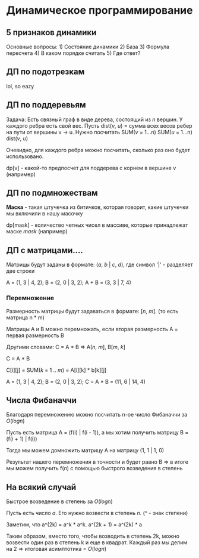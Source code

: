 # Динамическое программирование 

## 5 признаков динамики

Основные вопросы:
    1) Состояние динамики
    2) База
    3) Формула пересчета
    4) В каком порядке считать
    5) Где ответ?


## ДП по подотрезкам

lol, so eazy


## ДП по поддеревьям

Задача: Есть связный граф в виде дерева, состоящий из $n$ вершин. У каждого ребра есть свой вес. Пусть dist($v$, $u$) = сумма всех весов ребер на пути от вершины v -> u. 
Нужно посчитать SUM($v$ = 1...n) SUM($u$ = 1...n) dist($v$, $u$)

Очевидно, для каждого ребра можно посчитать, сколько раз оно будет использовано.

dp[v] - какой-то предпосчет для поддерева с корнем в вершине v (например)


## ДП по подмножествам

**Маска** - такая штучечка из битичков, которая говорит, какие штучечки мы включили в нашу масочку

dp[mask] - количество четных чисел в массиве, которые принадлежат маске $mask$ (например)


## ДП с матрицами....

Матрицы будут заданы в формате: ($a$, $b$ | $c$, $d$), где символ '|' - разделяет две строки

A = (1, 3 | 4, 2); B = (2, 0 | 3, 2); A + B = (3, 3 | 7, 4)

### Перемножение

Размерность матрицы будут задаваться в формате: [$n$, $m$]. (то есть матрица n * m)

Матрицы A и B можно перемножать, если вторая размерность A = первая размерность B

Другими словами: C = A * B => A[$n$, $m$], B[$m$, $k$]

C = A * B

C[i][j] = SUM($k$ = 1 .. $m$) = A[i][k] * b[k][j]

A = (1, 3 | 4, 2); B = (2, 0 | 3, 2); C = A * B = (11, 6 | 14, 4)


## Числа Фибаначчи
Благодаря перемножению можно посчитать n-ое число Фибаначчи за $O(logn)$ 

Пусть есть матрица A = (f(i) | f(i - 1)), а мы хотим получить матрицу B = (f(i + 1) | f(i))

Тогда мы можем домножить матрицу A на матрицу (1, 1 | 1, 0)

Результат нашего перемножения в точности и будет равно B => в итоге мы можем получить f($n$) с помощью быстрого возведения в степень


## На всякий случай

Быстрое возведение в степень за $O(logn)$

Пусть есть число $a$. Его нужно возвести в степень $n$. (^ - знак степени)

Заметим, что a^(2k) = a^k * a^k. a^(2k + 1) = a^(2k) * a

Таким образом, вместо того, чтобы возводить в степень 2k, можно возвести один раз в степень k и еще в квадрат.
Каждый раз мы делим на 2 => итоговая асимптотика = $O(logn)$
